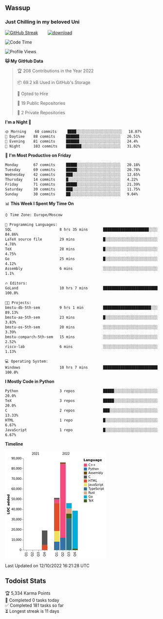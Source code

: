 ## Wassup 
### Just Chilling in my beloved Uni 

<!--
-->

[![GitHub Streak](http://github-readme-streak-stats.herokuapp.com?user=archeoss&theme=shades-of-purple&hide_border=true&date_format=j%20M%5B%20Y%5D)](https://git.io/streak-stats)&nbsp;&nbsp;&nbsp;&nbsp;&nbsp;&nbsp;&nbsp;&nbsp;[![download](https://user-images.githubusercontent.com/68448737/147796309-d8b65b1d-4dde-40d9-b03a-2b42aaa6cd43.jpeg)
](http://bmstu.ru/)

<!--START_SECTION:waka-->
![Code Time](http://img.shields.io/badge/Code%20Time-612%20hrs%2011%20mins-blue)

![Profile Views](http://img.shields.io/badge/Profile%20Views-2-blue)

**🐱 My GitHub Data** 

> 🏆 208 Contributions in the Year 2022
 > 
> 📦 69.2 kB Used in GitHub's Storage 
 > 
> 💼 Opted to Hire
 > 
> 📜 19 Public Repositories 
 > 
> 🔑 2 Private Repositories  
 > 
**I'm a Night 🦉** 

```text
🌞 Morning    60 commits     ████░░░░░░░░░░░░░░░░░░░░░   18.07% 
🌆 Daytime    88 commits     ██████░░░░░░░░░░░░░░░░░░░   26.51% 
🌃 Evening    81 commits     ██████░░░░░░░░░░░░░░░░░░░   24.4% 
🌙 Night      103 commits    ███████░░░░░░░░░░░░░░░░░░   31.02%

```
📅 **I'm Most Productive on Friday** 

```text
Monday       67 commits     █████░░░░░░░░░░░░░░░░░░░░   20.18% 
Tuesday      69 commits     █████░░░░░░░░░░░░░░░░░░░░   20.78% 
Wednesday    42 commits     ███░░░░░░░░░░░░░░░░░░░░░░   12.65% 
Thursday     14 commits     █░░░░░░░░░░░░░░░░░░░░░░░░   4.22% 
Friday       71 commits     █████░░░░░░░░░░░░░░░░░░░░   21.39% 
Saturday     39 commits     ███░░░░░░░░░░░░░░░░░░░░░░   11.75% 
Sunday       30 commits     ██░░░░░░░░░░░░░░░░░░░░░░░   9.04%

```


📊 **This Week I Spent My Time On** 

```text
⌚︎ Time Zone: Europe/Moscow

💬 Programming Languages: 
SQL                      8 hrs 35 mins       █████████████████████░░░░   84.86% 
LaTeX source file        29 mins             █░░░░░░░░░░░░░░░░░░░░░░░░   4.78% 
TeX                      28 mins             █░░░░░░░░░░░░░░░░░░░░░░░░   4.75% 
Go                       25 mins             █░░░░░░░░░░░░░░░░░░░░░░░░   4.12% 
Assembly                 6 mins              ░░░░░░░░░░░░░░░░░░░░░░░░░   1.1%

🔥 Editors: 
GoLand                   10 hrs 7 mins       █████████████████████████   100.0%

🐱‍💻 Projects: 
bmstu-db-5th-sem         9 hrs 1 min         ██████████████████████░░░   89.13% 
bmstu-aa-5th-sem         23 mins             █░░░░░░░░░░░░░░░░░░░░░░░░   3.83% 
bmstu-os-5th-sem         20 mins             ░░░░░░░░░░░░░░░░░░░░░░░░░   3.39% 
bmstu-comparch-5th-sem   15 mins             ░░░░░░░░░░░░░░░░░░░░░░░░░   2.52% 
riscv-lab                6 mins              ░░░░░░░░░░░░░░░░░░░░░░░░░   1.13%

💻 Operating System: 
Windows                  10 hrs 7 mins       █████████████████████████   100.0%

```

**I Mostly Code in Python** 

```text
Python                   3 repos             █████░░░░░░░░░░░░░░░░░░░░   20.0% 
TeX                      3 repos             █████░░░░░░░░░░░░░░░░░░░░   20.0% 
C                        2 repos             ███░░░░░░░░░░░░░░░░░░░░░░   13.33% 
HTML                     1 repo              █░░░░░░░░░░░░░░░░░░░░░░░░   6.67% 
JavaScript               1 repo              █░░░░░░░░░░░░░░░░░░░░░░░░   6.67%

```


**Timeline**

![Chart not found](https://raw.githubusercontent.com/archeoss/archeoss/master/charts/bar_graph.png) 


 Last Updated on 12/10/2022 16:21:28 UTC
<!--END_SECTION:waka-->

## Todoist Stats

<!-- TODO-IST:START -->
🏆  5,334 Karma Points           
🌸  Completed 0 tasks today           
✅  Completed 181 tasks so far           
⏳  Longest streak is 11 days
<!-- TODO-IST:END -->
